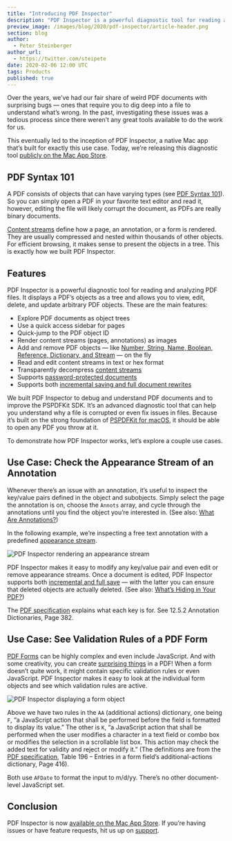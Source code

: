 ```yaml
---
title: "Introducing PDF Inspector"
description: "PDF Inspector is a powerful diagnostic tool for reading and analyzing PDF files."
preview_image: /images/blog/2020/pdf-inspector/article-header.png
section: blog
author:
  - Peter Steinberger
author_url:
  - https://twitter.com/steipete
date: 2020-02-06 12:00 UTC
tags: Products
published: true
---
```


Over the years, we’ve had our fair share of weird PDF documents with surprising bugs — ones that require you to dig deep into a file to understand what’s wrong. In the past, investigating these issues was a tedious process since there weren’t any great tools available to do the work for us.

This eventually led to the inception of PDF Inspector, a native Mac app that’s built for exactly this use case. Today, we’re releasing this diagnostic tool [publicly on the Mac App Store][pdf inspector mac app store].

## PDF Syntax 101

A PDF consists of objects that can have varying types (see [PDF Syntax 101][]). So you can simply open a PDF in your favorite text editor and read it, however, editing the file will likely corrupt the document, as PDFs are really binary documents.

[Content streams][] define how a page, an annotation, or a form is rendered. They are usually compressed and nested within thousands of other objects. For efficient browsing, it makes sense to present the objects in a tree. This is exactly how we built PDF Inspector.

## Features

PDF Inspector is a powerful diagnostic tool for reading and analyzing PDF files. It displays a PDF’s objects as a tree and allows you to view, edit, delete, and update arbitrary PDF objects. These are the main features:

- Explore PDF documents as object trees
- Use a quick access sidebar for pages
- Quick-jump to the PDF object ID
- Render content streams (pages, annotations) as images
- Add and remove PDF objects — like [Number, String, Name, Boolean, Reference, Dictionary, and Stream][] — on the fly
- Read and edit content streams in text or hex format
- Transparently decompress [content streams][]
- Supports [password-protected documents][]
- Supports both [incremental saving and full document rewrites][]

We built PDF Inspector to debug and understand PDF documents and to improve the PSPDFKit SDK. It’s an advanced diagnostic tool that can help you understand why a file is corrupted or even fix issues in files. Because it’s built on the strong foundation of [PSPDFKit for macOS][], it should be able to open any PDF you throw at it.

To demonstrate how PDF Inspector works, let’s explore a couple use cases.

## Use Case: Check the Appearance Stream of an Annotation

Whenever there’s an issue with an annotation, it’s useful to inspect the key/value pairs defined in the object and subobjects. Simply select the page the annotation is on, choose the `Annots` array, and cycle through the annotations until you find the object you’re interested in. (See also: [What Are Annotations?])

In the following example, we’re inspecting a free text annotation with a predefined [appearance stream][].

![PDF Inspector rendering an appearance stream](/images/blog/2020/pdf-inspector/appearance-stream.png)

PDF Inspector makes it easy to modify any key/value pair and even edit or remove appearance streams. Once a document is edited, PDF Inspector supports both [incremental and full save][] — with the latter you can ensure that deleted objects are actually deleted. (See also: [What’s Hiding in Your PDF?][])

The [PDF specification][] explains what each key is for. See 12.5.2 Annotation Dictionaries, Page 382.

## Use Case: See Validation Rules of a PDF Form

[PDF Forms][] can be highly complex and even include JavaScript. And with some creativity, you can create [surprising things][] in a PDF! When a form doesn’t quite work, it might contain specific validation rules or even JavaScript. PDF Inspector makes it easy to look at the individual form objects and see which validation rules are active.

![PDF Inspector displaying a form object](/images/blog/2020/pdf-inspector/form-validation.png)

Above we have two rules in the `AA` (additional actions) dictionary, one being `F`, “a JavaScript action that shall be performed before the field is formatted to display its value.” The other is `K`, “a JavaScript action that shall be performed when the user modifies a character in a text field or combo box or modifies the selection in a scrollable list box. This action may check the added text for validity and reject or modify it.” (The definitions are from the [PDF specification][], Table 196 – Entries in a form field’s additional-actions dictionary, Page 416).

Both use `AFDate` to format the input to m/d/yy. There’s no other document-level JavaScript set.

## Conclusion

PDF Inspector is now [available on the Mac App Store][pdf inspector mac app store]. If you’re having issues or have feature requests, hit us up on [support][].

[pdf inspector mac app store]: https://apps.apple.com/app/pdf-inspector/id1497698069?ls=1&mt=12
[support]: /support/request/
[appearance stream]: /blog/2018/what-are-appearance-streams/
[content streams]: /blog/2018/what-are-appearance-streams/
[pdf syntax 101]: /blog/2018/pdf-syntax-101/
[number, string, name, boolean, reference, dictionary, and stream]: /blog/2018/pdf-syntax-101/
[pdf forms]: /blog/2018/forms-in-pdf/
[what’s hiding in your pdf?]: /blog/2018/whats-hiding-in-your-pdf/
[incremental and full save]: /blog/2019/incremental-and-full-save-in-pdfs/
[incremental saving and full document rewrites]: /blog/2019/incremental-and-full-save-in-pdfs/
[what are annotations?]: /blog/2018/what-are-annotations/
[password-protected documents]: /blog/2018/protecting-pdf-documents/
[pspdfkit for macos]: /blog/2017/pspdfkit-for-macos/
[surprising things]: /blog/2018/how-to-program-a-calculator-pdf/
[pdf specification]: https://www.adobe.com/content/dam/acom/en/devnet/pdf/pdfs/PDF32000_2008.pdf
